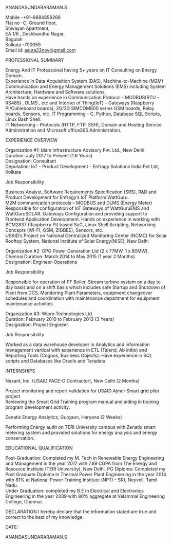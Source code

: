 ANANDASUNDARARAMAN.S

Mobile -+91–9884856266     
Flat no -C, Ground floor,     
Shivayan Apartment,           
EA 1/6 , Deshbandhu Nagar,    
Baguiati                      
Kolkata -700059              
Email id: asura22nov@gmail.com

</head>

<body>
PROFESSIONAL SUMMARY

                                                                         
Energy And IT Professional having 5+ years on IT Consulting on Energy Domain.                                                                                                                                               
Experience in Data Acquisition System (DAS), Machine-to-Machine (M2M) Communication and Energy Management Solutions (EMS) including System Architecture, Hardware and Software solutions.                                   
Have hands on experience in Communication Protocol - MODBUS(RTU - RS485) , DLMS , etc and Internet of Thing(IoT) – Gateways (Raspberry PI/Cubieboard boards), 2G/3G SIMCOM800 series GSM boards, Relay boards, Sensors, etc.
IT Programming - C, Python, Database SQL Scripts, Linux Bash Shell.                                                                                                                                                         
IT Networking - Protocols (HTTP, FTP, SSH), Domain and Hosting Service Administration and Microsoft office365 Administration.                                                                                               


EXPERIENCE OVERVIEW

Organization #1: Idam Infrastructure Advisory Pvt. Ltd., New Delhi				
Duration: July 2017 to Present (1.6 Years)                                      
Designation: Consultant                                                         
Deputation: IoT - Product Development - Enfragy Solutions India Pvt Ltd, Kolkata 


Job Responsibility
                                                                                                                                                                 
Business Analyst, Software Requirements Specification (SRS), R&D and Product Development for Enfragy’s IoT Platform WattGuru.                                    
M2M communication protocols – MODBUS and DLMS (Energy Meter)                                                                                                     
Responsible for configuration of IoT Gateways of WattGuruEMS and WattGuruSOLAR. Gateways Configuration and providing support to Frontend Application Development.
Hands on experience in working with BCM2837 (Raspberry Pi) based SoC, Linux Shell Scripting, Networking Concepts (WI-FI, GSM, ZIGBEE), Sensors, etc.             
USAID’s Project on National Centralized Monitoring Center (NCMC) for Solar Rooftop System, National Institute of Solar Energy(NISE), New Delhi                   



Organization #2: OPG Power Generation Ltd (2 x 77MW, 1 x 80MW), Chennai
Duration: March 2014 to May 2015 (1 year 2 Months)                     
Designation: Engineer-Operations                                       


Job Responsibility

Responsible for operation of PF Boiler, Stream turbine system on a day to day basis and on a shift basis which includes safe Startup and Shutdown of Plant from DCS.
Monitoring Plant Parameters, equipment changeover schedules and coordination with maintenance department for equipment maintenance activities.                      



Organization #3: Wipro Technologies Ltd.            
Duration: February 2010 to February 2013 (3 Years)  
Designation: Project Engineer.                      


Job Responsibility

Worked as a data warehouse developer in Analytics and information management vertical with experience in ETL (Talend, Ab initio) and Reporting Tools (Cognos, Business Objects). 
Have experience in SQL scripts and Databases like Oracle and Teradata.                                                                                                           


INTERNSHIPS

Nexant, Inc. (USAID PACE-D Contractor), New Delhi (2 Months)

Project monitoring and report validation for USAID Ajmer Smart grid pilot project                    
Reviewing the Smart Grid Training program manual and aiding in training program development activity.


Zenatix Energy Analytics, Gurgaon, Haryana (2 Weeks) 

Performing Energy audit on TERI University campus with Zenatix smart metering system and provided solutions for energy analysis and energy conservation.


EDUCATIONAL QUALIFICATION

Post-Graduation: Completed my M. Tech in Renewable Energy Engineering and Management in the year 2017 with 7.89 CGPA from The Energy and Resource Institute (TERI University), New Delhi.
PG Diploma: Completed my Post Graduate Diploma in Thermal Power Plant Engineering in the year 2014 with 81% at National Power Training Institute (NPTI – SR), Neyveli, Tamil Nadu.       
Under Graduation: completed my B.E in Electrical and Electronics Engineering in the year 2009 with 80% aggregate at Velammal Engineering College, Chennai.                               


DECLARATION
I hereby declare that the information stated are true and correct to the best of my knowledge.

DATE:

ANANDASUNDARARAMAN.S        
